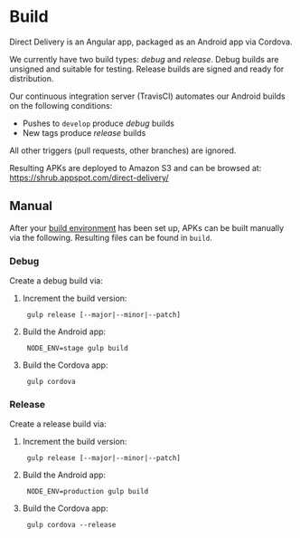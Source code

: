 # Build

Direct Delivery is an Angular app, packaged as an Android app via Cordova.

We currently have two build types: *debug* and *release*. Debug builds are
unsigned and suitable for testing. Release builds are signed and ready for
distribution.

Our continuous integration server (TravisCI) automates our Android builds on
the following conditions:

* Pushes to `develop` produce *debug* builds
* New tags produce *release* builds

All other triggers (pull requests, other branches) are ignored.

Resulting APKs are deployed to Amazon S3 and can be browsed at:
<https://shrub.appspot.com/direct-delivery/>

## Manual

After your [build environment][] has been set up, APKs can be
built manually via the following. Resulting files can be found in `build`.

[build environment]: build-environment.md

### Debug

Create a debug build via:

1. Increment the build version:

        gulp release [--major|--minor|--patch]

2. Build the Android app:

        NODE_ENV=stage gulp build

3. Build the Cordova app:

        gulp cordova

### Release

Create a release build via:

1. Increment the build version:

        gulp release [--major|--minor|--patch]

2. Build the Android app:

        NODE_ENV=production gulp build

3. Build the Cordova app:

        gulp cordova --release
